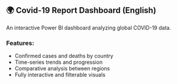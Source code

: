 ## 🌍 Covid-19 Report Dashboard (English)

An interactive Power BI dashboard analyzing global COVID-19 data.

### Features:
- Confirmed cases and deaths by country
- Time-series trends and progression
- Comparative analysis between regions
- Fully interactive and filterable visuals
